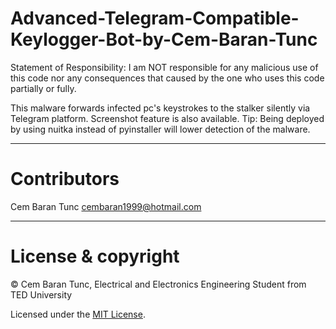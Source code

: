 # Advanced-Telegram-Compatible-Keylogger-Bot-by-Cem-Baran-Tunc
Statement of Responsibility: I am NOT responsible for any malicious use of this code nor any consequences that caused by the one who uses this code partially or fully.

This malware forwards infected pc's keystrokes to the stalker silently via Telegram platform. Screenshot feature is also available.
Tip: Being deployed by using nuitka instead of pyinstaller will lower detection of the malware.

---

# Contributors

Cem Baran Tunc <cembaran1999@hotmail.com>

---

# License & copyright

© Cem Baran Tunc, Electrical and Electronics Engineering Student from TED University

Licensed under the [MIT License](LICENSE).
